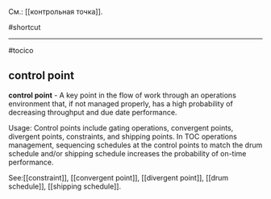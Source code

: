 См.: [[контрольная точка]].

#shortcut




<hr/>

#tocico

## control point

<b>control point</b> - A key point in the flow of work through an operations environment that, if not managed properly, has a high probability of decreasing throughput and due date performance.  


Usage: Control points include gating operations, convergent points, divergent points, constraints, and shipping points. In TOC operations management, sequencing schedules at the control points to match the drum schedule and/or shipping schedule increases the probability of on-time performance. 



See:[[constraint]], [[convergent point]], [[divergent point]], [[drum schedule]], [[shipping schedule]].
